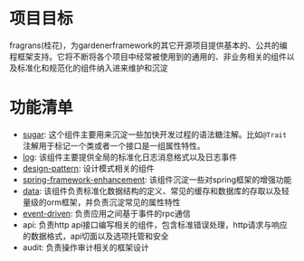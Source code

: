 # 项目目标

fragrans(桂花)，为gardenerframework的其它开源项目提供基本的、公共的编程框架支持。它将不断将各个项目中经常被使用到的通用的、非业务相关的组件以及标准化和规范化的组件纳入进来维护和沉淀

# 功能清单

* [sugar](sdk/sugar): 这个组件主要用来沉淀一些加快开发过程的语法糖注解。比如`@Trait`注解用于标记一个类或者一个接口是一组属性特性。
* [log](sdk/log): 该组件主要提供全局的标准化日志消息格式以及日志事件
* [design-pattern](sdk/design-pattern): 设计模式相关的组件
* [spring-framework-enhancement](sdk/spring-framework-enhancement): 该组件沉淀一些对spring框架的增强功能
* [data](sdk/data): 该组件负责标准化数据结构的定义、常见的缓存和数据库的存取以及轻量级的orm框架，并负责沉淀常见的属性特性
* [event-driven](sdk%2Fevent-driven): 负责应用之间基于事件的rpc通信
* api: 负责http api接口编写相关的组件，包含标准错误处理，http请求与响应的数据格式，api切面以及选项托管和安全
* audit: 负责操作审计相关的框架设计